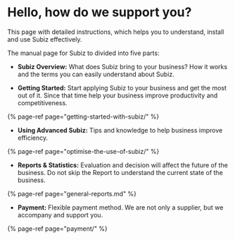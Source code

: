 # Hello, how do we support you?

This page with detailed instructions, which helps you to understand, install and use Subiz effectively.

The manual page for Subiz to divided into five parts:

* **Subiz Overview:** What does Subiz bring to your business? How it works and the terms you can easily understand about Subiz.

* **Getting Started:** Start applying Subiz to your business and get the most out of it. Since that time help your business improve productivity and competitiveness.

{% page-ref page="getting-started-with-subiz/" %}

* **Using Advanced Subiz:** Tips and knowledge to help business improve efficiency.

{% page-ref page="optimise-the-use-of-subiz/" %}

* **Reports & Statistics:** Evaluation and decision will affect the future of the business. Do not skip the Report to understand the current state of the business.

{% page-ref page="general-reports.md" %}

* **Payment:** Flexible payment method. We are not only a supplier, but we accompany and support you.

{% page-ref page="payment/" %}



